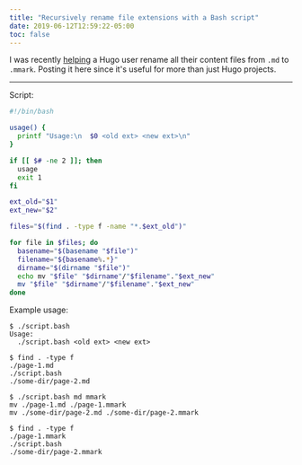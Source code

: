 ```yaml
---
title: "Recursively rename file extensions with a Bash script"
date: 2019-06-12T12:59:22-05:00
toc: false
---
```


I was recently [helping](https://discourse.gohugo.io/t/rendering-code-blocks-properly-from-md-files/19126/3?u=zwbetz) a Hugo user rename all their content files from `.md` to `.mmark`. Posting it here since it's useful for more than just Hugo projects. 

---

Script: 
```bash
#!/bin/bash

usage() {
  printf "Usage:\n  $0 <old ext> <new ext>\n"
}

if [[ $# -ne 2 ]]; then
  usage
  exit 1
fi

ext_old="$1"
ext_new="$2"

files="$(find . -type f -name "*.$ext_old")"

for file in $files; do
  basename="$(basename "$file")"
  filename="${basename%.*}"
  dirname="$(dirname "$file")"
  echo mv "$file" "$dirname"/"$filename"."$ext_new"
  mv "$file" "$dirname"/"$filename"."$ext_new"
done
```

Example usage:
```plain
$ ./script.bash
Usage:
  ./script.bash <old ext> <new ext>

$ find . -type f
./page-1.md
./script.bash
./some-dir/page-2.md

$ ./script.bash md mmark 
mv ./page-1.md ./page-1.mmark
mv ./some-dir/page-2.md ./some-dir/page-2.mmark

$ find . -type f
./page-1.mmark
./script.bash
./some-dir/page-2.mmark
```
